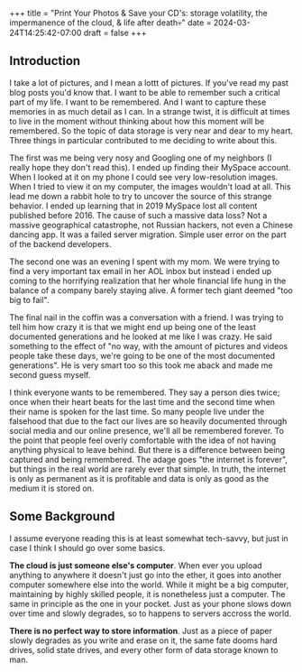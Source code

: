 +++
title = "Print Your Photos & Save your CD's: storage volatility, the impermanence of the cloud, & life after death💀"
date = 2024-03-24T14:25:42-07:00
draft = false
+++
## Introduction
I take a lot of pictures, and I mean a lottt of pictures. If you've read my past blog posts you'd know that. I want to be able to remember such a critical part of my life. I want to be remembered. And I want to capture these memories in as much detail as I can. In a strange twist, it is difficult at times to live in the moment without thinking about how this moment will be remembered. So the topic of data storage is very near and dear to my heart. Three things in particular contributed to me deciding to write about this. 

The first was me being very nosy and Googling one of my neighbors (I really hope they don't read this). I ended up finding their MySpace account. When I looked at it on my phone I could see very low-resolution images. When I tried to view it on my computer, the images wouldn't load at all. This lead me down a rabbit hole to try to uncover the source of this strange behavior. I ended up learning that in 2019 MySpace lost all content published before 2016. The cause of such a massive data loss? Not a massive geographical catastrophe, not Russian hackers, not even a Chinese dancing app. It was a failed server migration. Simple user error on the part of the backend developers.

The second one was an evening I spent with my mom. We were trying to find a very important tax email in her AOL inbox but instead i ended up coming to the horrifying realization that her whole financial life hung in the balance of a company barely staying alive. A former tech giant deemed "too big to fail".

The final nail in the coffin was a conversation with a friend. I was trying to tell him how crazy it is that we might end up being one of the least documented generations and he looked at me like I was crazy. He said something to the effect of "no way, with the amount of pictures and videos people take these days, we're going to be one of the most documented generations". He is very smart too so this took me aback and made me second guess myself. 

I think everyone wants to be remembered. They say a person dies twice; once when their heart beats for the last time and the second time when their name is spoken for the last time. So many people live under the falsehood that due to the fact our lives are so heavily documented through social media and our online presence, we'll all be remembered forever. To the point that people feel overly comfortable with the idea of not having anything physical to leave behind. But there is a difference between being captured and being remembered. The adage goes "the internet is forever", but things in the real world are rarely ever that simple. In truth, the internet is only as permanent as it is profitable and data is only as good as the medium it is stored on. 


## Some Background
I assume everyone reading this is at least somewhat tech-savvy, but just in case I think I should go over some basics. 

**The cloud is just someone else's computer**. When ever you upload anything to anywhere it doesn't just go into the ether, it goes into another computer somewhere else into the world. While it might be a big computer, maintaining by highly skilled people, it is nonetheless just a computer. The same in principle as the one in your pocket. Just as your phone slows down over time and slowly degrades, so to happens to servers accross the world. 

**There is no perfect way to store information**. Just as a piece of paper slowly degrades as you write and erase on it, the same fate dooms hard drives, solid state drives, and every other form of data storage known to man. 

